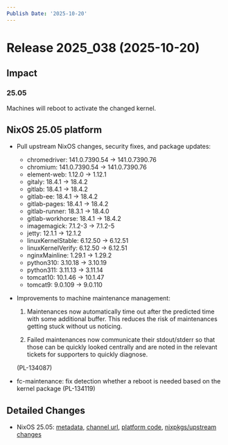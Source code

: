 ```yaml
---
Publish Date: '2025-10-20'
---
```



# Release 2025_038 (2025-10-20)

## Impact

### 25.05

Machines will reboot to activate the changed kernel.


## NixOS 25.05 platform

- Pull upstream NixOS changes, security fixes, and package updates:
    - chromedriver: 141.0.7390.54 -> 141.0.7390.76
    - chromium: 141.0.7390.54 -> 141.0.7390.76
    - element-web: 1.12.0 -> 1.12.1
    - gitaly: 18.4.1 -> 18.4.2
    - gitlab: 18.4.1 -> 18.4.2
    - gitlab-ee: 18.4.1 -> 18.4.2
    - gitlab-pages: 18.4.1 -> 18.4.2
    - gitlab-runner: 18.3.1 -> 18.4.0
    - gitlab-workhorse: 18.4.1 -> 18.4.2
    - imagemagick: 7.1.2-3 -> 7.1.2-5
    - jetty: 12.1.1 -> 12.1.2
    - linuxKernelStable: 6.12.50 -> 6.12.51
    - linuxKernelVerify: 6.12.50 -> 6.12.51
    - nginxMainline: 1.29.1 -> 1.29.2
    - python310: 3.10.18 -> 3.10.19
    - python311: 3.11.13 -> 3.11.14
    - tomcat10: 10.1.46 -> 10.1.47
    - tomcat9: 9.0.109 -> 9.0.110

- Improvements to machine maintenance management:

  1. Maintenances now automatically time out after the predicted
     time with some additional buffer. This reduces the risk of
     maintenances getting stuck without us noticing.

  2. Failed maintenances now communicate their stdout/stderr so that
     those can be quickly looked centrally and are noted in the relevant
     tickets for supporters to quickly diagnose.

  (PL-134087)

- fc-maintenance: fix detection whether a reboot is needed based on the kernel package (PL-134119)


## Detailed Changes

- NixOS 25.05: [metadata](https://my.flyingcircus.io/releases/metadata/fc-25.05-production/2025_038), [channel url](https://hydra.flyingcircus.io/build/31294423/download/1/nixexprs.tar.xz), [platform code](https://github.com/flyingcircusio/fc-nixos/compare/1b123efd5f728a9e39439202c37adbc9a2039bad...fbe3a039cb25b911d5c95862036856e53ed0d050), [nixpkgs/upstream changes](https://github.com/flyingcircusio/nixpkgs/compare/c51bbd3dd7d603ad0f873473f110c4d0298c3c67...b2afa861e943dad6df65c7e6434cd2c5deddd268)


